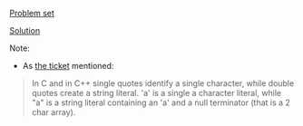 [Problem set](https://codestepbystep.com/problemset/view?id=3)

[Solution](http://web.stanford.edu/class/cs106b//sections/section01-solutions.pdf)

Note:
* As [the ticket](https://stackoverflow.com/questions/3683602/single-quotes-vs-double-quotes-in-c-or-c) mentioned:
>In C and in C++ single quotes identify a single character, while double quotes create a string literal. 'a' is a single a character literal, while "a" is a string literal containing an 'a' and a null terminator (that is a 2 char array).

